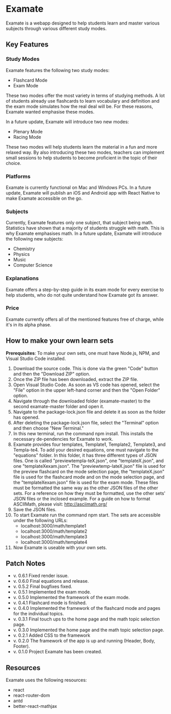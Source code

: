 # Examate

Examate is a webapp designed to help students learn and master various subjects through various different study modes.

## Key Features

### Study Modes

Examate features the following two study modes:
- Flashcard Mode
- Exam Mode

These two modes offer the most variety in terms of studying methods. A lot of students already use flashcards to learn vocabulary and definition and the exam mode simulates how the real deal will be. For these reasons, Examate wanted emphasise these modes.

In a future update, Examate will introduce two new modes:
- Plenary Mode
- Racing Mode

These two modes will help students learn the material in a fun and more relaxed way. By also introducing these two modes, teachers can implement small sessions to help students to become proficient in the topic of their choice.

### Platforms

Examate is currently functional on Mac and Windows PCs. In a future update, Examate will publish an iOS and Android app with React Native to make Examate accessible on the go.

### Subjects

Currently, Examate features only one subject, that subject being math. Statistics have shown that a majority of students struggle with math. This is why Examate emphasises math. In a future update, Examate will introduce the following new subjects:
- Chemistry
- Physics
- Music
- Computer Science

### Explanations

Examate offers a step-by-step guide in its exam mode for every exercise to help students, who do not quite understand how Examate got its answer.

### Price

Examate currently offers all of the mentioned features free of charge, while it's in its alpha phase. 

## How to make your own learn sets

**Prerequisites**: To make your own sets, one must have Node.js, NPM, and Visual Studio Code installed.
1.	Download the source code. This is done via the green "Code" button and then the "Download ZIP" option.
2.	Once the ZIP file has been downloaded, extract the ZIP file.
3.	Open Visual Studio Code. As soon as VS code has opened, select the "File" option in the upper left-hand corner and then the "Open Folder" option.
4.	Navigate through the downloaded folder (examate-master) to the second examate-master folder and open it.
5.	Navigate to the package-lock.json file and delete it as soon as the folder has opened.
6.	After deleting the package-lock.json file, select the "Terminal" option and then choose "New Terminal."
7.	In this new terminal, run the command npm install. This installs the necessary de-pendencies for Examate to work.
8.	Examate provides four templates, Template1, Template2, Template3, and Templa-te4. To add your desired equations, one must navigate to the "equations" folder. In this folder, it has three different types of JSON files. One is called "previewtempla-teX.json", one "templateX.json", and one "templateXexam.json". The "previewtemp-lateX.json" file is used for the preview flashcard on the mode selection page, the "templateX.json" file is used for the flashcard mode and on the mode selection page, and the "templateXexam.json" file is used for the exam mode. These files must be formatted the same way as the other JSON files of the other sets. For a reference on how they must be formatted, use the other sets' JSON files or the inclosed example. For a guide on how to format ASCIIMath, please visit: http://asciimath.org/
9.	Save the JSON files.
10.	To start Examate run the command npm start. The sets are accessible under the following URLs:
    - localhost:3000/math/template1
    - localhost:3000/math/template2
    - localhost:3000/math/template3
    - localhost:3000/math/template4
11.	Now Examate is useable with your own sets.

## Patch Notes

- v. 0.6.1 Fixed render issue.
- v. 0.6.0 Final equations and release.
- v. 0.5.2 Final bugfixes fixed.
- v. 0.5.1 Implemented the exam mode.
- v. 0.5.0 Implemented the framework of the exam mode.
- v. 0.4.1 Flashcard mode is finished. 
- v. 0.4.0 Implemented the framework of the flashcard mode and pages for the individual topics.
- v. 0.3.1 Final touch ups to the home page and the math topic selection page.
- v. 0.3.0 Implemented the home page and the math topic selection page.
- v. 0.2.1 Added CSS to the framework
- v. 0.2.0 The framework of the app is up and running (Header, Body, Footer).
- v. 0.1.0 Project Examate has been created.

## Resources

Examate uses the following resources:
- react
- react-router-dom
- antd
- better-react-mathjax
